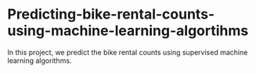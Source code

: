 # Predicting-bike-rental-counts-using-machine-learning-algortihms
In this project, we predict the bike rental counts using supervised machine learning algorithms.

